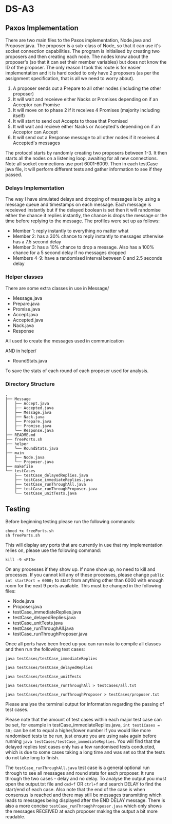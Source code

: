 # DS-A3

## Paxos Implementation
There are two main files to the Paxos implementation, Node.java and Proposer.java. The proposer is a sub-class of Node, so that it can use it's socket connection capabilities. The program is initialised by creating two proposers and then creating each node. The nodes know about the proposer's (so that it can set their member variables) but does not know the ID of the proposer. The only reason I took this route is for easier implementation and it is hard coded to only have 2 proposers (as per the assignment specification, that is all we need to worry about). 

1. A proposer sends out a Prepare to all other nodes (including the other proposer)
2. It will wait and receieve either Nacks or Promises depending on if an Acceptor can Promise
3. It will move on to phase 2 if it receives 4 Promises (majority including itself)
4. It will start to send out Accepts to those that Promised
5. It will wait and recieve either Nacks or Accepted's depending on if an Acceptor can Accept
6. It will send out a Response message to all other nodes if it receives 4 Accepted's messages

The protocol starts by randomly creating two proposers between 1-3. It then starts all the nodes on a listening loop, awaiting for all new connections. Note all socket connections use port 6001-6009. Then in each testCase java file, it will perform different tests and gather information to see if they passed.

### Delays Implementation

The way I have simulated delays and dropping of messages is by using a message queue and timestamps on each message. Each message is receieved instantly but if the delayed boolean is set then it will randomise either the chance it replies instantly, the chance is drops the message or the time before replying to the message. The profiles were set up as follows:

- Member 1: reply instantly to everything no matter what
- Member 2: has a 30% chance to reply instantly to messages otherwise has a 7.5 second delay
- Member 3: has a 10% chance to drop a message. Also has a 100% chance for a 5 second delay if no messages dropped
- Members 4-9: have a randomised interval between 0 and 2.5 seconds delay

### Helper classes

There are some extra classes in use in Message/

- Message.java
- Prepare.java
- Promise.java
- Accept.java
- Accepted.java
- Nack.java
- Response

All used to create the messages used in communication

AND in helper/

- RoundStats.java

To save the stats of each round of each proposer used for analysis.

### Directory Structure

```
.
├── Message
│   ├── Accept.java
│   ├── Accepted.java
│   ├── Message.java
│   ├── Nack.java
│   ├── Prepare.java
│   ├── Promise.java
│   └── Response.java
├── README.md
├── freePorts.sh
├── helper
│   └── RoundStats.java
├── main
│   ├── Node.java
│   └── Proposer.java
├── makefile
└── testCases
    ├── testCase_delayedReplies.java
    ├── testCase_immediateReplies.java
    ├── testCase_runThroughAll.java
    ├── testCase_runThroughProposer.java
    └── testCase_unitTests.java
```

## Testing

Before beginning testing please run the following commands:

```
chmod +x freePorts.sh
sh freePorts.sh
```

This will display any ports that are currently in use that my implementation relies on, please use the following command:

```
kill -9 <PID>
```

On any processes if they show up. If none show up, no need to kill and processes. If you cannot kill any of these processes, please change `public int startPort = 6000;` to start from anything other than 6000 with enough room for the next 9 ports available. This must be changed in the following files:

- Node.java
- Proposer.java
- testCase_immediateReplies.java
- testCase_delayedReplies.java
- testCase_unitTests.java
- testCase_runThroughAll.java
- testCase_runThroughProposer.java

Once all ports have been freed up you can run `make` to compile all classes and then run the following test cases:

```
java testCases/testCase_immediateReplies
```

```
java testCases/testCase_delayedReplies
```

```
java testCases/testCase_unitTests
```

```
java testCases/testCase_runThroughAll > testCases/all.txt
```

```
java testCases/testCase_runThroughProposer > testCases/proposer.txt
```

Please analyse the terminal output for information regarding the passing of test cases.

Please note that the amount of test cases within each major test case can be set, for example in testCase_immediateReplies.java, `int test1Cases = 30;` can be set to equal a higher/lower number if you would like more randomised tests to be run, just ensure you are using `make` again before running `java testCases/testCase_immediateReplies`. You will find that the delayed replies test cases only has a few randomised tests conducted, which is due to some cases taking a long time and was set so that the tests do not take long to finish. 

The `testCase_runThroughAll.java` test case is a general optional run through to see all messages and round stats for each proposer. It runs through the two cases - delay and no delay. To analyse the output you must open the output.txt file and `cmd+f` OR `ctrl+f` and search DELAY to find the start/end of each case. Also note that the end of the case is when consensus is reached and there may still be messages transmitting which leads to messages being displayed after the END DELAY message. There is also a more concise `testCase_runThroughProposer.java` which only shows the messages RECEIVED at each proposer making the output a bit more readable.